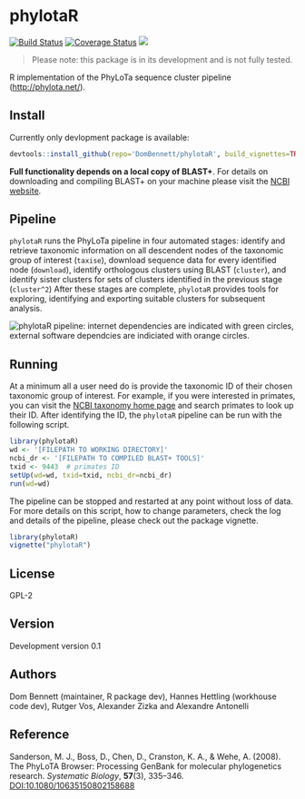 # phylotaR
[![Build Status](https://travis-ci.org/AntonelliLab/phylotaR.svg?branch=master)](https://travis-ci.org/AntonelliLab/phylotaR) [![Coverage Status](https://coveralls.io/repos/github/AntonelliLab/phylotaR/badge.svg?branch=master)](https://coveralls.io/github/AntonelliLab/phylotaR?branch=master) [![](https://badges.ropensci.org/187_status.svg)](https://github.com/ropensci/onboarding/issues/187)

> Please note: this package is in its development and is not fully tested.

R implementation of the PhyLoTa sequence cluster pipeline (http://phylota.net/).

## Install
Currently only devlopment package is available:

```r
devtools::install_github(repo='DomBennett/phylotaR', build_vignettes=TRUE)
```

**Full functionality depends on a local copy of BLAST+**. For details on downloading and compiling BLAST+ on your machine please visit the [NCBI website](https://www.ncbi.nlm.nih.gov/books/NBK279690/).

## Pipeline

`phylotaR` runs the PhyLoTa pipeline in four automated stages: identify and retrieve taxonomic information on all descendent nodes of the taxonomic group of interest (`taxise`), download sequence data for every identified node (`download`), identify orthologous clusters using BLAST (`cluster`), and identify sister clusters for sets of clusters identified in the previous stage (`cluster^2`) After these stages are complete, `phylotaR` provides tools for exploring, identifying and exporting suitable clusters for subsequent analysis.

![phylotaR pipeline: internet dependencies are indicated with green circles, external software dependcies are indiciated with orange circles.](https://github.com/DomBennett/phylotaR/raw/master/other/stages.png)

## Running

At a minimum all a user need do is provide the taxonomic ID of their chosen taxonomic group of interest. For example, if you were interested in primates, you can visit the [NCBI taxonomy home page](https://www.ncbi.nlm.nih.gov/Taxonomy/taxonomyhome.html/) and search primates to look up their ID. After identifying the ID, the `phylotaR` pipeline can be run with the following script.

```r
library(phylotaR)
wd <- '[FILEPATH TO WORKING DIRECTORY]'
ncbi_dr <- '[FILEPATH TO COMPILED BLAST+ TOOLS]'
txid <- 9443  # primates ID
setUp(wd=wd, txid=txid, ncbi_dr=ncbi_dr)
run(wd=wd)
```

The pipeline can be stopped and restarted at any point without loss of data. For more details on this script, how to change parameters, check the log and details of the pipeline, please check out the package vignette.

```r
library(phylotaR)
vignette("phylotaR")
```

## License

GPL-2

## Version

Development version 0.1

## Authors

Dom Bennett (maintainer, R package dev), Hannes Hettling (workhouse code dev), Rutger Vos, Alexander Zizka and Alexandre Antonelli

## Reference

Sanderson, M. J., Boss, D., Chen, D., Cranston, K. A., & Wehe, A. (2008). The PhyLoTA Browser: Processing GenBank for molecular phylogenetics research. *Systematic Biology*, **57**(3), 335–346. [DOI:10.1080/10635150802158688](https://doi.org/10.1080/10635150802158688)
